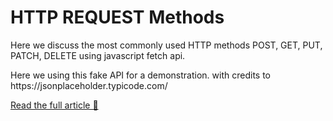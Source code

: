 # HTTP REQUEST Methods

<p>
 Here we discuss the most commonly used HTTP methods POST, GET, PUT, PATCH, DELETE using javascript fetch api.
</p>
<p>
Here we using this fake API for a demonstration. with credits to https://jsonplaceholder.typicode.com/
</p>
<a href='https://medium.com/me/stats/post/e37a8416e2a0'>Read the full article 🤜</a>
